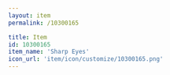 ```yaml
---
layout: item
permalink: /10300165

title: Item
id: 10300165
item_name: 'Sharp Eyes'
icon_url: 'item/icon/customize/10300165.png'
---
```

